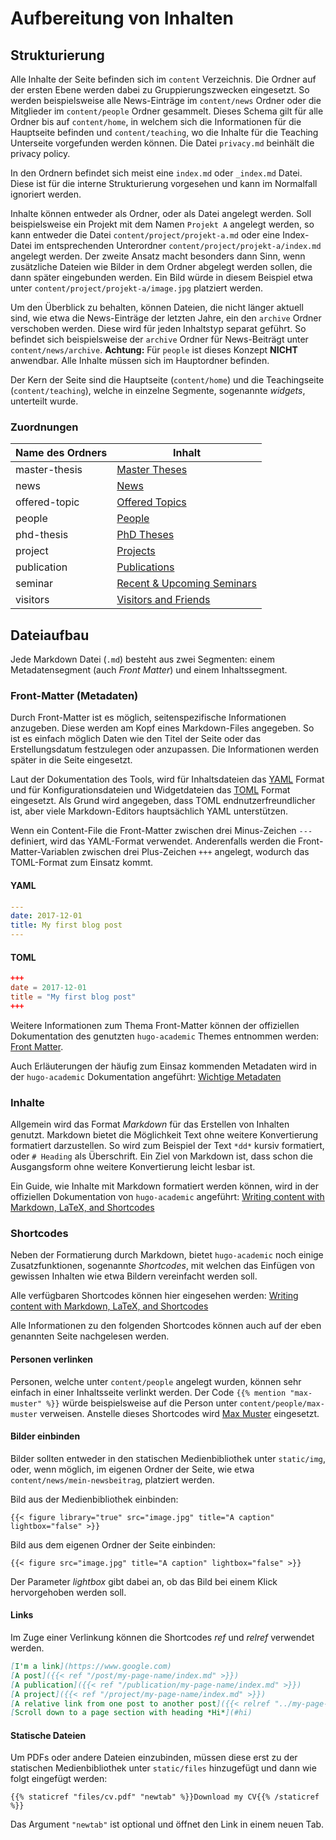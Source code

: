 # Aufbereitung von Inhalten

## Strukturierung

Alle Inhalte der Seite befinden sich im `content` Verzeichnis. Die Ordner auf der ersten Ebene werden dabei zu 
Gruppierungszwecken eingesetzt. So werden beispielsweise alle News-Einträge im `content/news` Ordner oder die Mitglieder 
im `content/people` Ordner gesammelt. Dieses Schema gilt für alle Ordner bis auf `content/home`, in welchem sich die 
Informationen für die Hauptseite befinden und `content/teaching`, wo die Inhalte für die Teaching Unterseite vorgefunden 
werden können. Die Datei `privacy.md` beinhält die privacy policy. 

In den Ordnern befindet sich meist eine `index.md` oder `_index.md` Datei. Diese ist für die interne Strukturierung 
vorgesehen und kann im Normalfall ignoriert werden.

Inhalte können entweder als Ordner, oder als Datei angelegt werden. Soll beispielsweise ein Projekt mit dem Namen
`Projekt A` angelegt werden, so kann entweder die Datei `content/project/projekt-a.md` oder eine Index-Datei im
entsprechenden Unterordner `content/project/projekt-a/index.md` angelegt werden. Der zweite Ansatz macht besonders dann
Sinn, wenn zusätzliche Dateien wie Bilder in dem Ordner abgelegt werden sollen, die dann später eingebunden werden.
Ein Bild würde in diesem Beispiel etwa unter `content/project/projekt-a/image.jpg` platziert werden.

Um den Überblick zu behalten, können Dateien, die nicht länger aktuell sind, wie etwa die News-Einträge der letzten
Jahre, ein den `archive` Ordner verschoben werden. Diese wird für jeden Inhaltstyp separat geführt. So befindet 
sich beispielsweise der `archive` Ordner für News-Beiträgt unter `content/news/archive`.
**Achtung:** Für `people` ist dieses Konzept **NICHT** anwendbar. Alle Inhalte müssen sich im Hauptordner befinden.

Der Kern der Seite sind die Hauptseite (`content/home`) und die Teachingseite (`content/teaching`), 
welche in einzelne Segmente, sogenannte *widgets*, unterteilt wurde. 

### Zuordnungen

| Name des Ordners | Inhalt |
|------------------|---------------|
| master-thesis | [Master Theses](https://big-tuwien.github.io/teaching/masters/) |
| news | [News](https://big-tuwien.github.io/#news) |
| offered-topic | [Offered Topics](https://big-tuwien.github.io/teaching/offered/) |
| people | [People](https://big-tuwien.github.io/#people) |
| phd-thesis | [PhD Theses](https://big-tuwien.github.io/teaching/phds/) |
| project | [Projects](https://big-tuwien.github.io/#projects) |
| publication | [Publications](https://big-tuwien.github.io/publication/) |
| seminar | [Recent & Upcoming Seminars](https://big-tuwien.github.io/teaching/seminars/) |
| visitors | [Visitors and Friends](https://big-tuwien.github.io/visitors/) |

## Dateiaufbau

Jede Markdown Datei (`.md`) besteht aus zwei Segmenten: einem Metadatensegment (auch *Front Matter*) und einem Inhaltssegment. 

### Front-Matter (Metadaten)

Durch Front-Matter ist es möglich, seitenspezifische Informationen anzugeben. Diese werden am Kopf eines Markdown-Files 
angegeben. So ist es einfach möglich Daten wie den Titel der Seite oder das Erstellungsdatum festzulegen oder anzupassen.
Die Informationen werden später in die Seite eingesetzt. 

Laut der Dokumentation des Tools, wird für Inhaltsdateien das [YAML](https://learnxinyminutes.com/docs/yaml/) Format und 
für Konfigurationsdateien und Widgetdateien das [TOML](https://learnxinyminutes.com/docs/toml/) Format eingesetzt.
Als Grund wird angegeben, dass TOML endnutzerfreundlicher ist, aber viele Markdown-Editors hauptsächlich YAML unterstützen.

Wenn ein Content-File die Front-Matter zwischen drei Minus-Zeichen `---` definiert, wird das YAML-Format verwendet. 
Anderenfalls werden die Front-Matter-Variablen zwischen drei Plus-Zeichen `+++` angelegt, wodurch das TOML-Format zum
Einsatz kommt.

#### YAML

```yaml
---
date: 2017-12-01
title: My first blog post
---
```

#### TOML

```toml
+++
date = 2017-12-01
title = "My first blog post"
+++
```

Weitere Informationen zum Thema Front-Matter können der offiziellen Dokumentation des genutzten `hugo-academic` Themes
entnommen werden: [Front Matter](https://sourcethemes.com/academic/docs/front-matter/).

Auch Erläuterungen der häufig zum Einsaz kommenden Metadaten wird in der `hugo-academic` Dokumentation angeführt: 
[Wichtige Metadaten](https://sourcethemes.com/academic/docs/managing-content/#introduction)

### Inhalte

Allgemein wird das Format *Markdown* für das Erstellen von Inhalten genutzt. Markdown bietet die Möglichkeit Text
ohne weitere Konvertierung formatiert darzustellen. So wird zum Beispiel der Text `*dd*` kursiv formatiert, 
oder `# Heading` als Überschrift. Ein Ziel von Markdown ist, dass schon die Ausgangsform ohne weitere Konvertierung 
leicht lesbar ist.

Ein Guide, wie Inhalte mit Markdown formatiert werden können, wird in der offiziellen Dokumentation von `hugo-academic`
angeführt: [Writing content with Markdown, LaTeX, and Shortcodes](https://sourcethemes.com/academic/docs/writing-markdown-latex/)

### Shortcodes

Neben der Formatierung durch Markdown, bietet `hugo-academic` noch einige Zusatzfunktionen, sogenannte *Shortcodes*,
mit welchen das Einfügen von gewissen Inhalten wie etwa Bildern vereinfacht werden soll.

Alle verfügbaren Shortcodes können hier eingesehen werden: 
[Writing content with Markdown, LaTeX, and Shortcodes](https://sourcethemes.com/academic/docs/writing-markdown-latex/)

Alle Informationen zu den folgenden Shortcodes können auch auf der eben genannten Seite nachgelesen werden.

#### Personen verlinken

Personen, welche unter `content/people` angelegt wurden, können sehr einfach in einer Inhaltsseite verlinkt werden.
Der Code `{{% mention "max-muster" %}}` würde beispielsweise auf die Person unter `content/people/max-muster` 
verweisen. Anstelle dieses Shortcodes wird [Max Muster]() eingesetzt.

#### Bilder einbinden

Bilder sollten entweder in den statischen Medienbibliothek unter `static/img`, oder, wenn möglich, 
im eigenen Ordner der Seite, wie etwa `content/news/mein-newsbeitrag`, platziert werden.

Bild aus der Medienbibliothek einbinden:
```
{{< figure library="true" src="image.jpg" title="A caption" lightbox="false" >}}
```

Bild aus dem eigenen Ordner der Seite einbinden:
```
{{< figure src="image.jpg" title="A caption" lightbox="false" >}}
```

Der Parameter *lightbox* gibt dabei an, ob das Bild bei einem Klick hervorgehoben werden soll.

#### Links

Im Zuge einer Verlinkung können die Shortcodes *ref* und *relref* verwendet werden.

```markdown
[I'm a link](https://www.google.com)
[A post]({{< ref "/post/my-page-name/index.md" >}})
[A publication]({{< ref "/publication/my-page-name/index.md" >}})
[A project]({{< ref "/project/my-page-name/index.md" >}})
[A relative link from one post to another post]({{< relref "../my-page-name/index.md" >}})
[Scroll down to a page section with heading *Hi*](#hi)
```

#### Statische Dateien

Um PDFs oder andere Dateien einzubinden, müssen diese erst zu der statischen Medienbibliothek unter `static/files` 
hinzugefügt und dann wie folgt eingefügt werden:

```
{{% staticref "files/cv.pdf" "newtab" %}}Download my CV{{% /staticref %}}
```

Das Argument `"newtab"` ist optional und öffnet den Link in einem neuen Tab.
